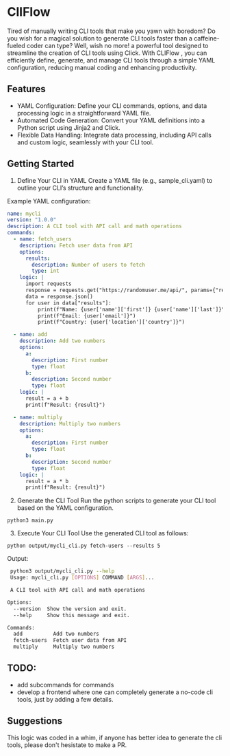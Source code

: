 # ClIFlow

Tired of manually writing CLI tools that make you yawn with boredom? Do you wish for a magical solution to generate CLI tools faster than a caffeine-fueled coder can type? Well, wish no more! a powerful tool designed to streamline the creation of CLI tools using Click. With CLIFlow , you can efficiently define, generate, and manage CLI tools through a simple YAML configuration, reducing manual coding and enhancing productivity.

## Features
- YAML Configuration: Define your CLI commands, options, and data processing logic in a straightforward YAML file.
- Automated Code Generation: Convert your YAML definitions into a Python script using Jinja2 and Click.
- Flexible Data Handling: Integrate data processing, including API calls and custom logic, seamlessly with your CLI tool.

## Getting Started

1. Define Your CLI in YAML
Create a YAML file (e.g., sample_cli.yaml) to outline your CLI’s structure and functionality.

Example YAML configuration:
```yaml
name: mycli
version: "1.0.0"
description: A CLI tool with API call and math operations
commands:
  - name: fetch_users
    description: Fetch user data from API
    options:
      results:
        description: Number of users to fetch
        type: int
    logic: |
      import requests
      response = requests.get("https://randomuser.me/api/", params={"results": results})
      data = response.json()
      for user in data["results"]:
          print(f"Name: {user['name']['first']} {user['name']['last']}")
          print(f"Email: {user['email']}")
          print(f"Country: {user['location']['country']}")

  - name: add
    description: Add two numbers
    options:
      a:
        description: First number
        type: float
      b:
        description: Second number
        type: float
    logic: |
      result = a + b
      print(f"Result: {result}")

  - name: multiply
    description: Multiply two numbers
    options:
      a:
        description: First number
        type: float
      b:
        description: Second number
        type: float
    logic: |
      result = a * b
      print(f"Result: {result}")

```

2. Generate the CLI Tool
Run the python scripts to generate your CLI tool based on the YAML configuration.

```python3
python3 main.py
```

3. Execute Your CLI Tool
Use the generated CLI tool as follows:
```pytthon3
python output/mycli_cli.py fetch-users --results 5
```

Output: 
```bash
 python3 output/mycli_cli.py --help
 Usage: mycli_cli.py [OPTIONS] COMMAND [ARGS]...

 A CLI tool with API call and math operations

Options:
  --version  Show the version and exit.
  --help     Show this message and exit.

Commands:
  add          Add two numbers
  fetch-users  Fetch user data from API
  multiply     Multiply two numbers
```

## TODO:
- add subcommands for commands
- develop a frontend where one can completely generate a no-code cli tools, just by adding a few details.

## Suggestions
This logic was coded in a whim, if anyone has better idea to generate the cli tools, please don't hesistate to make a PR.
